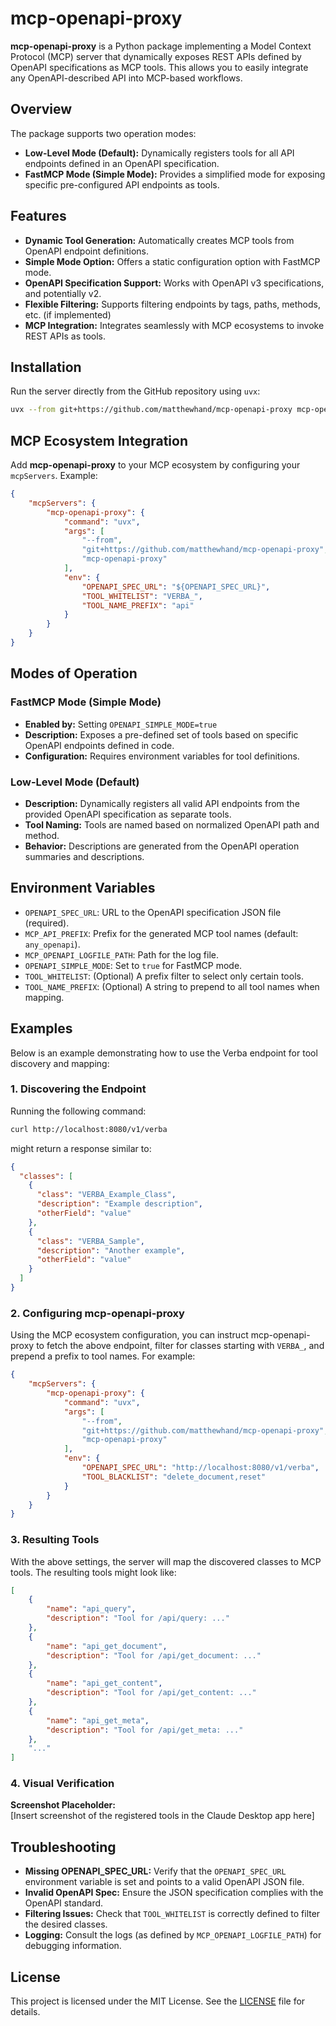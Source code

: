 # mcp-openapi-proxy

**mcp-openapi-proxy** is a Python package implementing a Model Context Protocol (MCP) server that dynamically exposes REST APIs defined by OpenAPI specifications as MCP tools. This allows you to easily integrate any OpenAPI-described API into MCP-based workflows.

## Overview

The package supports two operation modes:

- **Low-Level Mode (Default):** Dynamically registers tools for all API endpoints defined in an OpenAPI specification.
- **FastMCP Mode (Simple Mode):** Provides a simplified mode for exposing specific pre-configured API endpoints as tools.

## Features

- **Dynamic Tool Generation:** Automatically creates MCP tools from OpenAPI endpoint definitions.
- **Simple Mode Option:** Offers a static configuration option with FastMCP mode.
- **OpenAPI Specification Support:** Works with OpenAPI v3 specifications, and potentially v2.
- **Flexible Filtering:** Supports filtering endpoints by tags, paths, methods, etc. (if implemented)
- **MCP Integration:** Integrates seamlessly with MCP ecosystems to invoke REST APIs as tools.

## Installation

Run the server directly from the GitHub repository using `uvx`:

```bash
uvx --from git+https://github.com/matthewhand/mcp-openapi-proxy mcp-openapi-proxy
```

## MCP Ecosystem Integration

Add **mcp-openapi-proxy** to your MCP ecosystem by configuring your `mcpServers`. Example:

```json
{
    "mcpServers": {
        "mcp-openapi-proxy": {
            "command": "uvx",
            "args": [
                "--from",
                "git+https://github.com/matthewhand/mcp-openapi-proxy",
                "mcp-openapi-proxy"
            ],
            "env": {
                "OPENAPI_SPEC_URL": "${OPENAPI_SPEC_URL}",
                "TOOL_WHITELIST": "VERBA_",
                "TOOL_NAME_PREFIX": "api"
            }
        }
    }
}
```

## Modes of Operation

### FastMCP Mode (Simple Mode)

- **Enabled by:** Setting `OPENAPI_SIMPLE_MODE=true`
- **Description:** Exposes a pre-defined set of tools based on specific OpenAPI endpoints defined in code.
- **Configuration:** Requires environment variables for tool definitions.

### Low-Level Mode (Default)

- **Description:** Dynamically registers all valid API endpoints from the provided OpenAPI specification as separate tools.
- **Tool Naming:** Tools are named based on normalized OpenAPI path and method.
- **Behavior:** Descriptions are generated from the OpenAPI operation summaries and descriptions.

## Environment Variables

- `OPENAPI_SPEC_URL`: URL to the OpenAPI specification JSON file (required).
- `MCP_API_PREFIX`: Prefix for the generated MCP tool names (default: `any_openapi`).
- `MCP_OPENAPI_LOGFILE_PATH`: Path for the log file.
- `OPENAPI_SIMPLE_MODE`: Set to `true` for FastMCP mode.
- `TOOL_WHITELIST`: (Optional) A prefix filter to select only certain tools.
- `TOOL_NAME_PREFIX`: (Optional) A string to prepend to all tool names when mapping.

## Examples

Below is an example demonstrating how to use the Verba endpoint for tool discovery and mapping:

### 1. Discovering the Endpoint

Running the following command:

```bash
curl http://localhost:8080/v1/verba
```

might return a response similar to:

```json
{
  "classes": [
    {
      "class": "VERBA_Example_Class",
      "description": "Example description",
      "otherField": "value"
    },
    {
      "class": "VERBA_Sample",
      "description": "Another example",
      "otherField": "value"
    }
  ]
}
```

### 2. Configuring mcp-openapi-proxy

Using the MCP ecosystem configuration, you can instruct mcp-openapi-proxy to fetch the above endpoint, filter for classes starting with `VERBA_`, and prepend a prefix to tool names. For example:

```json
{
    "mcpServers": {
        "mcp-openapi-proxy": {
            "command": "uvx",
            "args": [
                "--from",
                "git+https://github.com/matthewhand/mcp-openapi-proxy",
                "mcp-openapi-proxy"
            ],
            "env": {
                "OPENAPI_SPEC_URL": "http://localhost:8080/v1/verba",
                "TOOL_BLACKLIST": "delete_document,reset"
            }
        }
    }
}
```

### 3. Resulting Tools

With the above settings, the server will map the discovered classes to MCP tools. The resulting tools might look like:

```json
[
    {
        "name": "api_query",
        "description": "Tool for /api/query: ..."
    },
    {
        "name": "api_get_document",
        "description": "Tool for /api/get_document: ..."
    },
    {
        "name": "api_get_content",
        "description": "Tool for /api/get_content: ..."
    },
    {
        "name": "api_get_meta",
        "description": "Tool for /api/get_meta: ..."
    },
    "..."
]
```

### 4. Visual Verification

**Screenshot Placeholder:**  
[Insert screenshot of the registered tools in the Claude Desktop app here]

## Troubleshooting

- **Missing OPENAPI_SPEC_URL:** Verify that the `OPENAPI_SPEC_URL` environment variable is set and points to a valid OpenAPI JSON file.
- **Invalid OpenAPI Spec:** Ensure the JSON specification complies with the OpenAPI standard.
- **Filtering Issues:** Check that `TOOL_WHITELIST` is correctly defined to filter the desired classes.
- **Logging:** Consult the logs (as defined by `MCP_OPENAPI_LOGFILE_PATH`) for debugging information.

## License

This project is licensed under the MIT License. See the [LICENSE](LICENSE) file for details.
